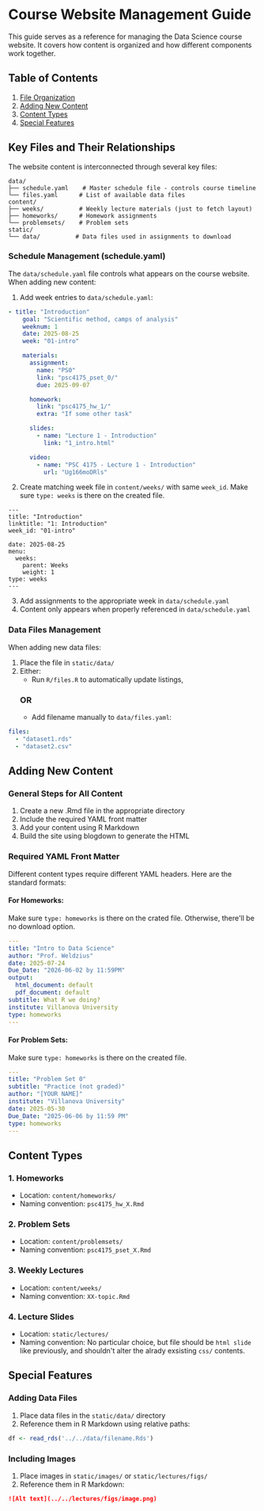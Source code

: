 # Course Website Management Guide

This guide serves as a reference for managing the Data Science course website. It covers how content is organized and how different components work together.

## Table of Contents

1. [File Organization](#file-organization)
2. [Adding New Content](#adding-new-content)
3. [Content Types](#content-types)
4. [Special Features](#special-features)

## Key Files and Their Relationships

The website content is interconnected through several key files:

```
data/
├── schedule.yaml    # Master schedule file - controls course timeline
└── files.yaml      # List of available data files
content/
├── weeks/          # Weekly lecture materials (just to fetch layout)
├── homeworks/      # Homework assignments
└── problemsets/    # Problem sets
static/
└── data/          # Data files used in assignments to download
```

### Schedule Management (schedule.yaml)

The `data/schedule.yaml` file controls what appears on the course website. When adding new content:

1. Add week entries to `data/schedule.yaml`:

```yaml
- title: "Introduction"
    goal: "Scientific method, camps of analysis"
    weeknum: 1
    date: 2025-08-25
    week: "01-intro"

    materials:
      assignment:
        name: "PS0"
        link: "psc4175_pset_0/"
        due: 2025-09-07

      homework:
        link: "psc4175_hw_1/"
        extra: "If some other task"

      slides:
        - name: "Lecture 1 - Introduction"
          link: "1_intro.html"

      video:
        - name: "PSC 4175 - Lecture 1 - Introduction"
          url: "Ug166moDRls"
```

2. Create matching week file in `content/weeks/` with same `week_id`.
   Make sure `type: weeks` is there on the created file.

```
---
title: "Introduction"
linktitle: "1: Introduction"
week_id: "01-intro"

date: 2025-08-25
menu:
  weeks:
    parent: Weeks
    weight: 1
type: weeks
---
```

3. Add assignments to the appropriate week in `data/schedule.yaml`
4. Content only appears when properly referenced in `data/schedule.yaml`

### Data Files Management

When adding new data files:

1. Place the file in `static/data/`
2. Either:
   - Run `R/files.R` to automatically update listings,
   ### OR
   - Add filename manually to `data/files.yaml`:

```yaml
files:
  - "dataset1.rds"
  - "dataset2.csv"
```

## Adding New Content

### General Steps for All Content

1. Create a new .Rmd file in the appropriate directory
2. Include the required YAML front matter
3. Add your content using R Markdown
4. Build the site using blogdown to generate the HTML

### Required YAML Front Matter

Different content types require different YAML headers. Here are the standard formats:

#### For Homeworks:

Make sure `type: homeworks` is there on the crated file. Otherwise, there'll be no download option.

```yaml
---
title: "Intro to Data Science"
author: "Prof. Weldzius"
date: 2025-07-24
Due_Date: "2026-06-02 by 11:59PM"
output:
  html_document: default
  pdf_document: default
subtitle: What R we doing?
institute: Villanova University
type: homeworks
---
```

#### For Problem Sets:

Make sure `type: homeworks` is there on the created file.

```yaml
---
title: "Problem Set 0"
subtitle: "Practice (not graded)"
author: "[YOUR NAME]"
institute: "Villanova University"
date: 2025-05-30
Due_Date: "2025-06-06 by 11:59 PM"
type: homeworks
---
```

## Content Types

### 1. Homeworks

- Location: `content/homeworks/`
- Naming convention: `psc4175_hw_X.Rmd`

### 2. Problem Sets

- Location: `content/problemsets/`
- Naming convention: `psc4175_pset_X.Rmd`

### 3. Weekly Lectures

- Location: `content/weeks/`
- Naming convention: `XX-topic.Rmd`

### 4. Lecture Slides

- Location: `static/lectures/`
- Naming convention: No particular choice, but file should be `html slide` like previously, and shouldn't alter the alrady exsisting `css/` contents.

## Special Features

### Adding Data Files

1. Place data files in the `static/data/` directory
2. Reference them in R Markdown using relative paths:

```r
df <- read_rds('../../data/filename.Rds')
```

### Including Images

1. Place images in `static/images/` or `static/lectures/figs/`
2. Reference them in R Markdown:

```markdown
![Alt text](../../lectures/figs/image.png)
```
